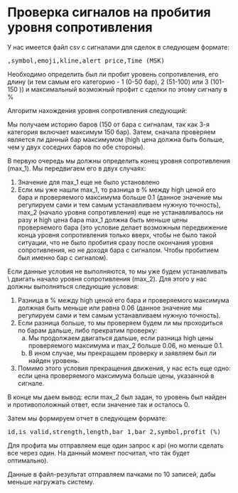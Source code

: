 <html lang="en">
<body>
    <h1>Проверка сигналов на пробития уровня сопротивления</h1>
    <p>У нас имеется файл csv с сигналами для сделок в следующем формате:</p>
    <pre>,symbol,emoji,kline,alert_price,Time_(MSK)</pre>
    <p>Необходимо определить был ли пробит уровень сопротивления, его длину (и тем самым его категорию - 1 (0-50 бар), 2 (51-100) или 3 (101-150 )) и максимальный возможный профит с сделки по этому сигналу в %</p>
    <p>Алгоритм нахождения уровня сопротивления следующий:</p>
    <p>Мы получаем историю баров (150 от бара с сигналам, так как 3-я категория включает максимум 150 бар). Затем, сначала проверяем является ли данный бар максимумом (high цена должна быть больше, чем у двух соседних баров по обе стороны).</p>
    <p>В первую очередь мы должны определить конец уровня сопротивления (max_1). Мы передвигаем его в двух случаях:</p>
    <ol>
        <li>Значение для max_1 еще не было установлено</li>
        <li>Если мы уже нашли max_1, то разница в % между high ценой его бара и проверяемого максимума больше 0.1 (данное значение мы регулируем сами и тем самым устанавливаем нужную точность), max_2 (начало уровня сопротивления) еще не устанавливалось ни разу и high цена бара max_1 должна быть меньше цены проверяемого бара (это условие делает возможным передвижение конца уровня сопротивления только вверх, чтобы не было такой ситуации, что не было пробития сразу после окончания уровня сопротивления, но не доходя бара с сигналом. Чтобы пробитием был именно бар с сигналом).</li>
    </ol>
    <p>Если данные условия не выполняются, то мы уже будем устанавливать \ двигать начало уровня сопротивления (max_2). Для этого у нас должны выполняться следующие условия:</p>
    <ol>
        <li>Разница в % между high ценой его бара и проверяемого максимума должная быть меньше или равна 0.06 (данное значение мы регулируем сами и тем самым устанавливаем нужную точность).</li>
        <li>Если разница больше, то мы проверяем будем ли мы проходиться по барам дальше, либо прекратим проверку:
            <ol type="a">
                <li>Мы продолжаем двигаться дальше, если разница high цены проверяемого максимума и max_2 больше 0.06, но меньше 0.1.</li>
                <li>В ином случае, мы прекращаем проверку и заявляем был ли найден уровень.</li>
            </ol>
        </li>
        <li>Помимо этого условия прекращения движения, у нас есть еще одно: если цена проверяемого максимума больше цены, указанной в сигнале.</li>
    </ol>
    <p>В конце мы даем вывод: если max_2 был задан, то уровень был найден и противоположный ответ, если значение так и осталось 0.</p>
    <p>Затем мы формируем отчет в следующем формате:</p>
    <pre>id,is_valid,strength,length,bar_1,bar_2,symbol,profit (%)</pre>
    <p>Для профита мы отправляем еще один запрос к api (но могли сделать все через один. На данный момент посчитал, что так будет оптимально).</p>
    <p>Данные в файл-результат отправляем пачками по 10 записей, дабы меньше нагружать систему.</p>
</body>
</html>
